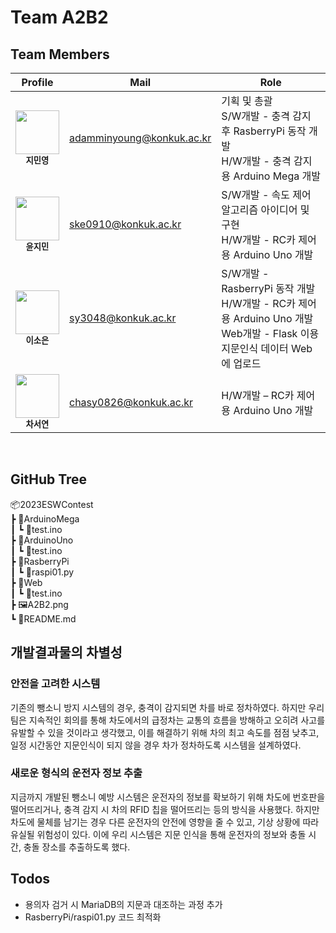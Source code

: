 # Team A2B2

## Team Members

| Profile | Mail | Role |
| ------- | ---- | ---- |
| <div align="center"><img src="https://github.com/ESWContest-A2B2/2023ESWContest/assets/141810581/dd8736d0-a3ea-4dae-8b10-202b5c2a2855" width="70px;" alt=""/><br/><sub><b>지민영</b><sub></a></div> | adamminyoung@konkuk.ac.kr | 기획 및 총괄<br/>S/W개발 - 충격 감지 후 RasberryPi 동작 개발<br/>H/W개발 - 충격 감지용 Arduino Mega 개발 |
| <div align="center"><img src="https://github.com/ESWContest-A2B2/2023ESWContest/assets/141810581/da63ace4-d7a5-4b2c-a0b3-79af0bdbb1c0" width="70px;" alt=""/><br/><sub><b>윤지민</b><sub></a></div> | ske0910@konkuk.ac.kr | S/W개발 - 속도 제어 알고리즘 아이디어 및 구현<br/>H/W개발 - RC카 제어용 Arduino Uno 개발 |
| <div align="center"><img src="https://github.com/ESWContest-A2B2/2023ESWContest/assets/141810581/dd8736d0-a3ea-4dae-8b10-202b5c2a2855" width="70px;" alt=""/><br/><sub><b>이소은</b></sub></a></div> | sy3048@konkuk.ac.kr | S/W개발 - RasberryPi 동작 개발<br/>H/W개발 - RC카 제어용 Arduino Uno 개발<br/>Web개발 - Flask 이용 지문인식 데이터 Web에 업로드 |
| <div align="center"><img src="https://github.com/ESWContest-A2B2/2023ESWContest/assets/141810581/dd8736d0-a3ea-4dae-8b10-202b5c2a2855" width="70px;" alt=""/><br/><sub><b>차서연</b></sub></a></div> | chasy0826@konkuk.ac.kr | H/W개발 – RC카 제어용 Arduino Uno 개발 |
<br/>

## GitHub Tree
📦2023ESWContest <br/>
 ┣ 📂ArduinoMega <br/>
 ┃ ┗ 📜test.ino <br/>
 ┣ 📂ArduinoUno <br/>
 ┃ ┗ 📜test.ino <br/>
 ┣ 📂RasberryPi <br/>
 ┃ ┗ 📜raspi01.py <br/>
 ┣ 📂Web <br/>
 ┃ ┗ 📜test.ino <br/>
 ┣ 🖼️A2B2.png <br/> 
 ┗ 📜README.md
 <br/>

## 개발결과물의 차별성
### 안전을 고려한 시스템
기존의 뺑소니 방지 시스템의 경우, 충격이 감지되면 차를 바로 정차하였다. 하지만 우리 팀은 지속적인 회의를 통해 차도에서의 급정차는 교통의 흐름을 방해하고 오히려 사고를 유발할 수 있을 것이라고 생각했고, 이를 해결하기 위해 차의 최고 속도를 점점 낮추고, 일정 시간동안 지문인식이 되지 않을 경우 차가 정차하도록 시스템을 설계하였다.
### 새로운 형식의 운전자 정보 추출
지금까지 개발된 뺑소니 예방 시스템은 운전자의 정보를 확보하기 위해 차도에 번호판을 떨어뜨리거나, 충격 감지 시 차의 RFID 칩을 떨어뜨리는 등의 방식을 사용했다. 하지만 차도에 물체를 남기는 경우 다른 운전자의 안전에 영향을 줄 수 있고, 기상 상황에 따라 유실될 위험성이 있다. 이에 우리 시스템은 지문 인식을 통해 운전자의 정보와 충돌 시간, 충돌 장소를 추출하도록 했다.
<br/>

## Todos

- 용의자 검거 시 MariaDB의 지문과 대조하는 과정 추가
- RasberryPi/raspi01.py 코드 최적화
